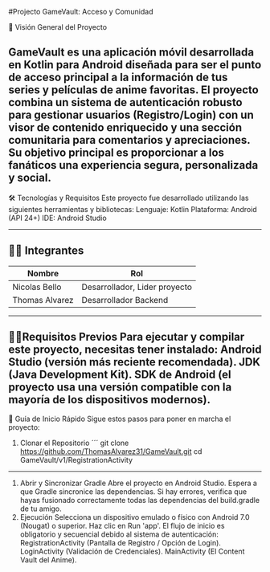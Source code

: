 #Projecto GameVault: Acceso y Comunidad

🌟 Visión General del Proyecto

GameVault es una aplicación móvil desarrollada en Kotlin para Android diseñada para ser el punto de acceso principal a la información de tus series y películas de anime favoritas. El proyecto combina un sistema de autenticación robusto para gestionar usuarios (Registro/Login) con un visor de contenido enriquecido y una sección comunitaria para comentarios y apreciaciones.
Su objetivo principal es proporcionar a los fanáticos una experiencia segura, personalizada y social.
---
🛠️ Tecnologías y Requisitos
Este proyecto fue desarrollado utilizando las siguientes herramientas y bibliotecas:
Lenguaje: Kotlin
Plataforma: Android (API 24+)
IDE: Android Studio

---

## 👨‍💻 Integrantes 

| Nombre            | Rol                           |
|-------------------|-------------------------------|
| Nicolas Bello     | Desarrollador, Lider proyecto |
| Thomas Alvarez    | Desarrollador Backend         |

---
👨‍💻Requisitos Previos
  Para ejecutar y compilar este proyecto, necesitas tener instalado:
  Android Studio (versión más reciente recomendada).
  JDK (Java Development Kit).
  SDK de Android (el proyecto usa una versión compatible con la mayoría de los dispositivos modernos).
---
🚀 Guía de Inicio Rápido
Sigue estos pasos para poner en marcha el proyecto:
1. Clonar el Repositorio
´´´
git clone https://github.com/ThomasAlvarez31/GameVault.git
cd GameVault/v1/RegistrationActivity
---
1. Abrir y Sincronizar Gradle
  Abre el proyecto en Android Studio.
  Espera a que Gradle sincronice las dependencias. Si hay errores, verifica que hayas fusionado correctamente todas las dependencias del build.gradle de tu amigo.
2. Ejecución
  Selecciona un dispositivo emulado o físico con Android 7.0 (Nougat) o superior.
  Haz clic en Run 'app'.
El flujo de inicio es obligatorio y secuencial debido al sistema de autenticación:
  RegistrationActivity (Pantalla de Registro / Opción de Login).
  LoginActivity (Validación de Credenciales).
  MainActivity (El Content Vault del Anime).
